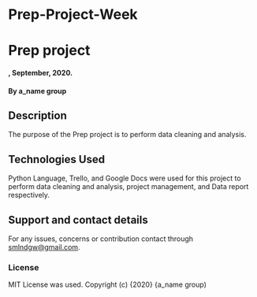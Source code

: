 # Prep-Project-Week
# Prep project
#### , September, 2020.
#### By **a_name group**
## Description
The purpose of the Prep project is to perform data cleaning and analysis.
## Technologies Used
Python Language, Trello, and Google Docs were used for this project to perform data cleaning and analysis, project management, and Data report respectively.
## Support and contact details
For any issues, concerns or contribution contact through smlndgw@gmail.com.
### License
MIT License was used.
Copyright (c) {2020} {a_name group)
